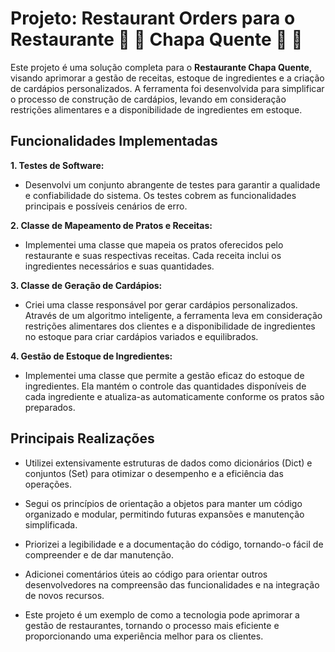 # Projeto: Restaurant Orders para o Restaurante 🍝 🦐 Chapa Quente 🍛 🥘

Este projeto é uma solução completa para o **Restaurante Chapa Quente**, visando aprimorar a gestão de receitas, estoque de ingredientes e a criação de cardápios personalizados. A ferramenta foi desenvolvida para simplificar o processo de construção de cardápios, levando em consideração restrições alimentares e a disponibilidade de ingredientes em estoque.

## Funcionalidades Implementadas

**1. Testes de Software:**
  - Desenvolvi um conjunto abrangente de testes para garantir a qualidade e confiabilidade do sistema. Os testes cobrem as funcionalidades principais e possíveis cenários de erro.

**2. Classe de Mapeamento de Pratos e Receitas:**
  - Implementei uma classe que mapeia os pratos oferecidos pelo restaurante e suas respectivas receitas. Cada receita inclui os ingredientes necessários e suas quantidades.

**3. Classe de Geração de Cardápios:**
  - Criei uma classe responsável por gerar cardápios personalizados. Através de um algoritmo inteligente, a ferramenta leva em consideração restrições alimentares dos clientes e a disponibilidade de ingredientes no estoque para criar cardápios variados e equilibrados.

**4. Gestão de Estoque de Ingredientes:**
  - Implementei uma classe que permite a gestão eficaz do estoque de ingredientes. Ela mantém o controle das quantidades disponíveis de cada ingrediente e atualiza-as automaticamente conforme os pratos são preparados.

## Principais Realizações

- Utilizei extensivamente estruturas de dados como dicionários (Dict) e conjuntos (Set) para otimizar o desempenho e a eficiência das operações.

- Segui os princípios de orientação a objetos para manter um código organizado e modular, permitindo futuras expansões e manutenção simplificada.

- Priorizei a legibilidade e a documentação do código, tornando-o fácil de compreender e de dar manutenção.

- Adicionei comentários úteis ao código para orientar outros desenvolvedores na compreensão das funcionalidades e na integração de novos recursos.

- Este projeto é um exemplo de como a tecnologia pode aprimorar a gestão de restaurantes, tornando o processo mais eficiente e proporcionando uma experiência melhor para os clientes.

